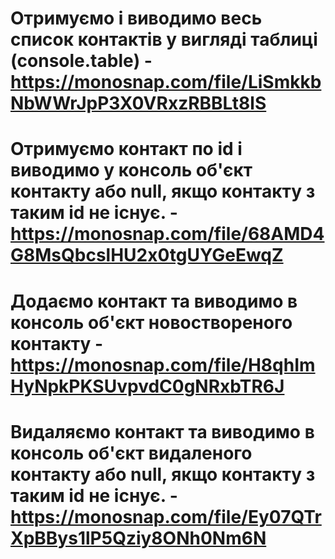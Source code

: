 # Отримуємо і виводимо весь список контактів у вигляді таблиці (console.table) - https://monosnap.com/file/LiSmkkbNbWWrJpP3X0VRxzRBBLt8lS

# Отримуємо контакт по id і виводимо у консоль об'єкт контакту або null, якщо контакту з таким id не існує. - https://monosnap.com/file/68AMD4G8MsQbcslHU2x0tgUYGeEwqZ

# Додаємо контакт та виводимо в консоль об'єкт новоствореного контакту - https://monosnap.com/file/H8qhImHyNpkPKSUvpvdC0gNRxbTR6J

# Видаляємо контакт та виводимо в консоль об'єкт видаленого контакту або null, якщо контакту з таким id не існує. - https://monosnap.com/file/Ey07QTrXpBBys1lP5Qziy8ONh0Nm6N

